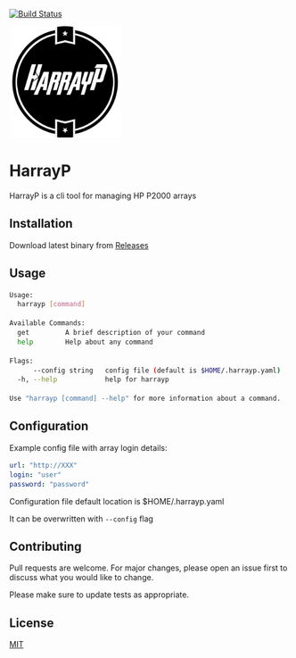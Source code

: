 [![Build Status](https://travis-ci.org/brudnyhenry/harrayp.svg?branch=master)](https://travis-ci.org/brudnyhenry/harrayp)

<img src="./img/logo.png" width="200"/>

# HarrayP

HarrayP is a cli tool for managing HP P2000 arrays

## Installation

Download latest binary from [Releases](https://github.com/brudnyhenry/harrayp/releases)

## Usage
```bash
Usage:
  harrayp [command]

Available Commands:
  get         A brief description of your command
  help        Help about any command

Flags:
      --config string   config file (default is $HOME/.harrayp.yaml)
  -h, --help            help for harrayp

Use "harrayp [command] --help" for more information about a command.
```

## Configuration
Example config file with array login details:
```yaml
url: "http://XXX"
login: "user"
password: "password"
```

Configuration file default location is $HOME/.harrayp.yaml

It can be overwritten with `--config` flag


## Contributing
Pull requests are welcome. For major changes, please open an issue first to discuss what you would like to change.

Please make sure to update tests as appropriate.

## License
[MIT](https://choosealicense.com/licenses/mit/)
